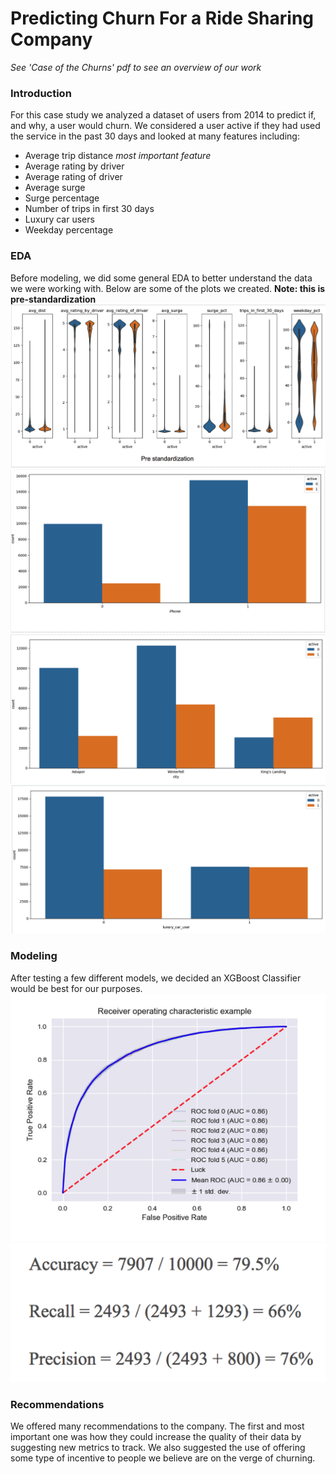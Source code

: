 # Predicting Churn For a Ride Sharing Company  
*See 'Case of the Churns' pdf to see an overview of our work*  

### Introduction
For this case study we analyzed a dataset of users from 2014 to predict if, and why, a user would churn. We considered a user active if they had used the service in the past 30 days and looked at many features including:  
  
  - Average trip distance *most important feature*
  - Average rating by driver
  - Average rating of driver
  - Average surge
  - Surge percentage
  - Number of trips in first 30 days
  - Luxury car users
  - Weekday percentage 
  
### EDA
Before modeling, we did some general EDA to better understand the data we were working with. Below are some of the plots we created. **Note: this is pre-standardization**  
![](images/violin.png)  
![](images/device.png)  
![](images/city.png)  
![](images/luxury.png)  

### Modeling
After testing a few different models, we decided an XGBoost Classifier would be best for our purposes. 
![](images/roc.png)  
![](images/metrics.png)  

### Recommendations
We offered many recommendations to the company. The first and most important one was how they could increase the quality of their data by suggesting new metrics to track. We also suggested the use of offering some type of incentive to people we believe are on the verge of churning.